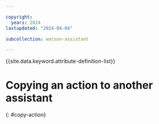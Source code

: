 ```yaml
---

copyright:
  years: 2024
lastupdated: "2024-04-04"

subcollection: watson-assistant

---
```


{{site.data.keyword.attribute-definition-list}}

# Copying an action to another assistant
{: #copy-action}


